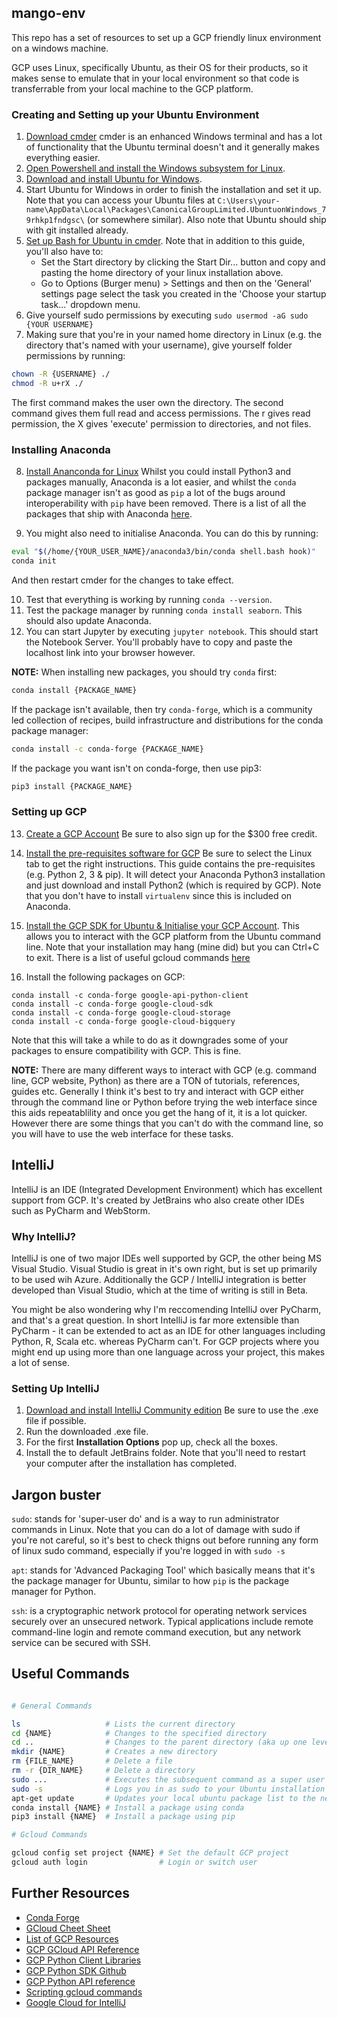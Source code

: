 ## mango-env

This repo has a set of resources to set up a GCP friendly linux environment on a windows machine.

GCP uses Linux, specifically Ubuntu, as their OS for their products, so it makes sense to emulate that in your local environment so that code is transferrable from your local machine to the GCP platform.

### Creating and Setting up your Ubuntu Environment

1. [Download cmder](https://cmder.net/) cmder is an enhanced Windows terminal and has a lot of functionality that the Ubuntu terminal doesn't and it generally makes everything easier.
2. [Open Powershell and install the Windows subsystem for Linux](https://docs.microsoft.com/en-us/windows/wsl/install-win10).
3. [Download and install Ubuntu for Windows](https://tutorials.ubuntu.com/tutorial/tutorial-ubuntu-on-windows#0).
4. Start Ubuntu for Windows in order to finish the installation and set it up. Note that you can access your Ubuntu files at `C:\Users\your-name\AppData\Local\Packages\CanonicalGroupLimited.UbuntuonWindows_79rhkp1fndgsc\` (or somewhere similar). Also note that Ubuntu should ship with git installed already.
5. [Set up Bash for Ubuntu in cmder](https://gingter.org/2016/11/16/running-windows-10-ubuntu-bash-in-cmder/). Note that in addition to this guide, you'll also have to:
    * Set the Start directory by clicking the Start Dir... button and copy and pasting the home directory of your linux installation above.
    * Go to Options (Burger menu) > Settings and then on the 'General' settings page select the task you created in the 'Choose your startup task...' dropdown menu.
6. Give yourself sudo permissions by executing `sudo usermod -aG sudo {YOUR USERNAME}`
7. Making sure that you're in your named home directory in Linux (e.g. the directory that's named with your username), give yourself folder permissions by running:
```bash
chown -R {USERNAME} ./
chmod -R u+rX ./
```

The first command makes the user own the directory. The second command gives them full read and access permissions. The r gives read permission, the X gives 'execute' permission to directories, and not files.

### Installing Anaconda

8. [Install Ananconda for Linux](https://www.digitalocean.com/community/tutorials/how-to-install-anaconda-on-ubuntu-18-04-quickstart) Whilst you could install Python3 and packages manually, Anaconda is a lot easier, and whilst the `conda` package manager isn't as good as `pip` a lot of the bugs around interoperability with `pip` have been removed. There is a list of all the packages that ship with Anaconda [here](https://docs.anaconda.com/anaconda/packages/py3.7_linux-64/).

9. You might also need to initialise Anaconda. You can do this by running:
```bash
eval "$(/home/{YOUR_USER_NAME}/anaconda3/bin/conda shell.bash hook)"
conda init
```
And then restart cmder for the changes to take effect.

10. Test that everything is working by running `conda --version`.
11. Test the package manager by running `conda install seaborn`. This should also update Anaconda.
1. You can start Jupyter by executing `jupyter notebook`. This should start the Notebook Server. You'll probably have to copy and paste the localhost link into your browser however.

**NOTE:** When installing new packages, you should try `conda` first:
```bash
conda install {PACKAGE_NAME}
```

If the package isn't available, then try `conda-forge`, which is a community led collection of recipes, build infrastructure and distributions for the conda package manager:
```bash
conda install -c conda-forge {PACKAGE_NAME}
```

If the package you want isn't on conda-forge, then use pip3:
```bash
pip3 install {PACKAGE_NAME}
```

### Setting up GCP

13. [Create a GCP Account](https://cloud.google.com/) Be sure to also sign up for the $300 free credit.

11. [Install the pre-requisites software for GCP](https://cloud.google.com/python/setup) Be sure to select the Linux tab to get the right instructions. This guide contains the pre-requisites (e.g. Python 2, 3 & pip). It will detect your Anaconda Python3 installation and just download and install Python2 (which is required by GCP). Note that you don't have to install `virtualenv` since this is included on Anaconda.

12. [Install the GCP SDK for Ubuntu & Initialise your GCP Account](https://cloud.google.com/sdk/docs/quickstart-debian-ubuntu). This allows you to interact with the GCP platform from the Ubuntu command line. Note that your installation may hang (mine did) but you can Ctrl+C to exit. There is a list of useful gcloud commands [here](https://gist.github.com/pydevops/cffbd3c694d599c6ca18342d3625af97)

13. Install the following packages on GCP:
```
conda install -c conda-forge google-api-python-client
conda install -c conda-forge google-cloud-sdk
conda install -c conda-forge google-cloud-storage
conda install -c conda-forge google-cloud-bigquery
``` 


Note that this will take a while to do as it downgrades some of your packages to ensure compatibility with GCP. This is fine.

**NOTE:** There are many different ways to interact with GCP (e.g. command line, GCP website, Python) as there are a TON of tutorials, references, guides etc. Generally I think it's best to try and interact with GCP either through the command line or Python before trying the web interface since this aids repeatablility and once you get the hang of it, it is a lot quicker. However there are some things that you can't do with the command line, so you will have to use the web interface for these tasks.

## IntelliJ

IntelliJ is an IDE (Integrated Development Environment) which has excellent support from GCP. It's created by JetBrains who also create other IDEs such as PyCharm and WebStorm. 

### Why IntelliJ?

IntelliJ is one of two major IDEs well supported by GCP, the other being MS Visual Studio. Visual Studio is great in it's own right, but is set up primarily to be used wih Azure. Additionally the GCP / IntelliJ integration is better developed than Visual Studio, which at the time of writing is still in Beta.

You might be also wondering why I'm reccomending IntelliJ over PyCharm, and that's a great question. In short IntelliJ is far more extensible than PyCharm - it can be extended to act as an IDE for other languages including Python, R, Scala etc. whereas PyCharm can't. For GCP projects where you might end up using more than one language across your project, this makes a lot of sense.

### Setting Up IntelliJ

1. [Download and install IntelliJ Community edition](https://www.jetbrains.com/idea/download/) Be sure to use the .exe file if possible.
2. Run the downloaded .exe file.
3. For the first **Installation Options** pop up, check all the boxes.
4. Install the to default JetBrains folder. Note that you'll need to restart your computer after the installation has completed.

## Jargon buster

`sudo`: stands for 'super-user do' and is a way to run administrator commands in Linux. Note that you can do a lot of damage with sudo if you're not careful, so it's best to check thigns out before running any form of linux sudo command, especially if you're logged in with `sudo -s`

`apt`: stands for 'Advanced Packaging Tool' which basically means that it's the package manager for Ubuntu, similar to how `pip` is the package manager for Python.

`ssh`: is a cryptographic network protocol for operating network services securely over an unsecured network. Typical applications include remote command-line login and remote command execution, but any network service can be secured with SSH. 

## Useful Commands

```bash

# General Commands

ls                   # Lists the current directory
cd {NAME}            # Changes to the specified directory
cd ..                # Changes to the parent directory (aka up one level)
mkdir {NAME}         # Creates a new directory
rm {FILE_NAME}       # Delete a file
rm -r {DIR_NAME}     # Delete a directory
sudo ...             # Executes the subsequent command as a super user
sudo -s              # Logs you in as sudo to your Ubuntu installation
apt-get update       # Updates your local ubuntu package list to the newest version
conda install {NAME} # Install a package using conda
pip3 install {NAME}  # Install a package using pip

# Gcloud Commands

gcloud config set project {NAME} # Set the default GCP project
gcloud auth login                # Login or switch user

```

## Further Resources

* [Conda Forge](https://conda-forge.org/)
* [GCloud Cheet Sheet](https://gist.github.com/pydevops/cffbd3c694d599c6ca18342d3625af97)
* [List of GCP Resources](https://github.com/gregsramblings/google-cloud-4-words)
* [GCP GCloud API Reference](https://cloud.google.com/sdk/gcloud/reference/)
* [GCP Python Client Libraries](https://cloud.google.com/python/docs/reference/)
* [GCP Python SDK Github](https://github.com/googleapis/google-cloud-python)
* [GCP Python API reference](https://cloud.google.com/python/docs/reference/)
* [Scripting gcloud commands](https://cloud.google.com/sdk/docs/scripting-gcloud)
* [Google Cloud for IntelliJ](https://cloud.google.com/code/docs/intellij/)
